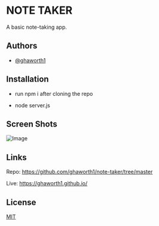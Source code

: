# NOTE TAKER

A basic note-taking app.  


## Authors

- [@ghaworth1](https://www.github.com/ghaworth1)

## Installation

- run npm i after cloning the repo

- node server.js

## Screen Shots

![Image](/homework/express-note-taker/public/assets/images/Capture.JPG)


## Links

Repo: https://github.com/ghaworth1/note-taker/tree/master

Live: https://ghaworth1.github.io/

## License

[MIT](https://choosealicense.com/licenses/mit/)

